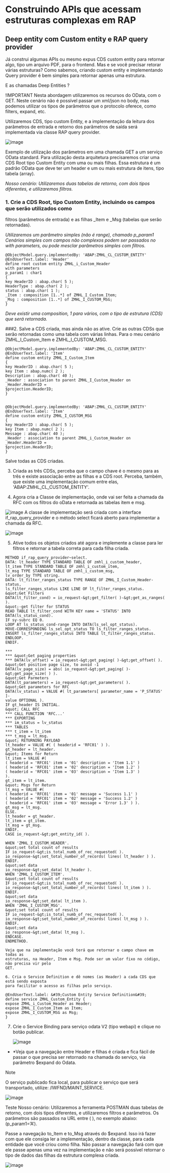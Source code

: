 # Construindo APIs que acessam estruturas complexas em RAP
## Deep entity com Custom entity e RAP query provider

Já construi algumas APIs ou mesmo expus CDS custom entity para retornar algo, tipo um arquivo PDF, para o frontend. Mas e se você precisar retorar várias estruturas?
Como sabemos, criando custom entity e implementando Query provider é bem simples para retornar apenas uma estrutura.

E as chamadas Deep Entities ?

!IMPORTANT
Nesta abordagem utilizaremos os recursos do OData, com o GET. Neste cenário não é possível
passar um xml/json no body, mas podemos utilizar os tipos de parâmetros que o protocolo
oferece, como filters, expand, etc.

Utilizaremos CDS, tipo custom Entity, e a implementação da leitura dos parâmetros de entrada e
retorno dos parâmetros de saída será implementada via classe RAP query provider.

![image](https://github.com/user-attachments/assets/9261ea40-e047-4a9f-9a84-ae6121768e42)

Exemplo de utilização dos parâmetros em uma chamada GET a um serviço OData standard.
Para utilização desta arquitetura precisaremos criar uma CDS Root tipo Custom Entity com uma
ou mais filhas. Essa estrutura é um padrão OData que deve ter um header e um ou mais estrutura
de itens, tipo tabela (array).

_Nosso cenário: Utilizaremos duas tabelas de retorno, com dois tipos diferentes, e utilizaremos
filtros._

### 1. Crie a CDS Root, tipo Custom Entity, incluindo os campos que serão utilizados como
filtros (parâmetros de entrada) e as filhas _Item e _Msg (tabelas que serão retornadas).

_Utilizaremos um parâmetro simples (não é range), chamado p_param1
Cenários simples com campos não complexos podem ser passados no with
parameters, ou pode mesclar parâmetros simples com filtros._

```
@ObjectModel.query.implementedBy: 'ABAP:ZMHL_CL_CUSTOM_ENTITY'
@EndUserText.label: 'Header'
define root custom entity ZMHL_i_Custom_Header
with parameters
p_param1 : char1
{
key HeaderID : abap.char( 5 );
HeaderType : abap.char( 2 );
status : abap.char( 1 );
_Item : composition [1..*] of ZMHL_I_Custom_Item;
_Msg : composition [1..*] of ZMHL_I_CUSTOM_MSG;
}
```

_Deve existir uma composition, 1 para vários, com o tipo de estrutura (CDS) que será
retornada._

###2. Salve a CDS criada, mas ainda não as ative. Crie as outras CDSs que serão retornadas
como uma tabela com várias linhas.
Para o meu cenário ZMHL_I_Custom_Item e ZMHL_I_CUSTOM_MSG.

```
@ObjectModel.query.implementedBy: 'ABAP:ZMHL_CL_CUSTOM_ENTITY'
@EndUserText.label: 'Item'
define custom entity ZMHL_I_Custom_Item
{
key HeaderID : abap.char( 5 );
key Item : abap.numc( 2 );
Description : abap.char( 40 );
_Header : association to parent ZMHL_I_Custom_Header on _Header.HeaderID =
$projection.HeaderID;
}


@ObjectModel.query.implementedBy: 'ABAP:ZMHL_CL_CUSTOM_ENTITY'
@EndUserText.label: 'Item'
define custom entity ZMHL_I_CUSTOM_MSG
{
key HeaderID : abap.char( 5 );
key Item : abap.numc( 2 );
Message : abap.char( 40 );
_Header : association to parent ZMHL_i_Custom_Header on _Header.HeaderID =
$projection.HeaderID;
}
```

Salve todas as CDS criadas.

3. Criada as três CDSs, perceba que o campo chave é o mesmo para as três e existe
associação entre as filhas e a CDS root. Perceba, também, que existe uma
implementação comum entre elas, 'ABAP:ZMHL_CL_CUSTOM_ENTITY'.

4. Agora cria a Classe de implementação, onde vai ser feita a chamada da RFC com os
filtros do oData e retornada as tabelas item e msg.

![image](https://github.com/user-attachments/assets/c330e2cd-9b5f-4c1c-b310-3dac1d7cbfe8)
A classe de implementação será criada com a interface if_rap_query_provider e o método
select ficará aberto para implementar a chamada da RFC.

![image](https://github.com/user-attachments/assets/e684ec15-97d9-48ed-aca0-32eb3ccd3831)

5. Ative todos os objetos criados até agora e implemente a classe para ler filtros e
retornar a tabela correta para cada filha criada.

```
METHOD if_rap_query_provider~select.
DATA: lt_header TYPE STANDARD TABLE OF zmhl_i_custom_header,
lt_item TYPE STANDARD TABLE OF zmhl_i_custom_item,
lt_msg TYPE STANDARD TABLE OF zmhl_i_custom_msg,
lv_order_by TYPE string.
DATA: lt_filter_ranges_status TYPE RANGE OF ZMHL_I_Custom_Header-status,
ls_filter_ranges_status LIKE LINE OF lt_filter_ranges_status.
&quot;Get Filters
DATA(lt_filter_cond) = io_request-&gt;get_filter( )-&gt;get_as_ranges( ).
&quot;-get filter for STATUS
READ TABLE lt_filter_cond WITH KEY name = 'STATUS' INTO
DATA(ls_status_cond).
IF sy-subrc EQ 0.
LOOP AT ls_status_cond-range INTO DATA(ls_sel_opt_status).
MOVE-CORRESPONDING ls_sel_opt_status TO ls_filter_ranges_status.
INSERT ls_filter_ranges_status INTO TABLE lt_filter_ranges_status.
ENDLOOP.
ENDIF.

***
*** &quot;Get paging properties
*** DATA(lv_offset) = io_request-&gt;get_paging( )-&gt;get_offset( ).
&quot;Get positive page size, to avoid -1
DATA(lv_page_size) = abs( io_request-&gt;get_paging( )-&gt;get_page_size( ) ).
&quot;Get Parmeters
DATA(lt_parameters) = io_request-&gt;get_parameters( ).
&quot;Get parameters for RFC
DATA(lv_status) = VALUE #( lt_parameters[ parameter_name = 'P_STATUS' ]-
value OPTIONAL ).
IF gt_header IS INITIAL.
&quot; CALL RFC
*** CALL FUNCTION 'RFC...'
*** EXPORTING
*** im_status = lv_status
*** TABLES
*** t_item = lt_item
*** t_msg = lt_msg.
&quot; RETURNING PAYLOAD
lt_header = VALUE #( ( headerid = 'RFC01' ) ).
gt_header = lt_header.
&quot; Items for Return
lt_item = VALUE #(
( headerid = 'RFC01' item = '01' description = 'Item 1.1' )
( headerid = 'RFC01' item = '02' description = 'Item 1.2' )
( headerid = 'RFC01' item = '03' description = 'Item 1.3' )
).
gt_item = lt_item.
&quot; Msgs for Return
lt_msg = VALUE #(
( headerid = 'RFC01' item = '01' message = 'Success 1.1' )
( headerid = 'RFC01' item = '02' message = 'Success 1.2' )
( headerid = 'RFC01' item = '03' message = 'Error 1.3' ) ).
gt_msg = lt_msg.
ELSE.
lt_header = gt_header.
lt_item = gt_item.
lt_msg = gt_msg.
ENDIF.
CASE io_request-&gt;get_entity_id( ).

WHEN 'ZMHL_I_CUSTOM_HEADER'.
&quot;set total count of results
IF io_request-&gt;is_total_numb_of_rec_requested( ).
io_response-&gt;set_total_number_of_records( lines( lt_header ) ).
ENDIF.
&quot;set data
io_response-&gt;set_data( lt_header ).
WHEN 'ZMHL_I_CUSTOM_ITEM'.
&quot;set total count of results
IF io_request-&gt;is_total_numb_of_rec_requested( ).
io_response-&gt;set_total_number_of_records( lines( lt_item ) ).
ENDIF.
&quot;set data
io_response-&gt;set_data( lt_item ).
WHEN 'ZMHL_I_CUSTOM_MSG'.
&quot;set total count of results
IF io_request-&gt;is_total_numb_of_rec_requested( ).
io_response-&gt;set_total_number_of_records( lines( lt_msg ) ).
ENDIF.
&quot;set data
io_response-&gt;set_data( lt_msg ).
ENDCASE.
ENDMETHOD.

Veja que na implementação você terá que retornar o campo chave em todas as
estruturas, na Header, Item e Msg. Pode ser um valor fixo no código, não precisa vir pelo
GET.

6. Cria o Service Definition e dê nomes (as Header) a cada CDS que está sendo exposta
para facilitar o acesso as filhas pelo serviço.

@EndUserText.label: &#39;Custom Entity Service Definition&#39;
define service ZMHL_Custom_Entity {
expose ZMHL_i_Custom_Header as Header;
expose ZMHL_I_Custom_Item as Item;
expose ZMHL_I_CUSTOM_MSG as Msg;
}
```

7. Crie o Service Binding para serviço odata V2 (tipo webapi) e clique no botão publicar.

   ![image](https://github.com/user-attachments/assets/7ddd8902-83b7-4e00-ac03-6edd69be9c98)

* *Veja que a navegação entre Header e filhas é criada e fica fácil de passar o que precisa ser
retornado na chamada do serviço, via parâmetro $expand do Odata.

> [!NOTE]
> O serviço publicado fica local, para publicar o serviço que será transportado, utilize:
/IWFND/MAINT_SERVICE.

![image](https://github.com/user-attachments/assets/2f83fea1-3bd7-4fc3-a1ee-d26e006c2547)

Teste Nosso cenário: Utilizaremos a ferramenta POSTMAN duas tabelas de retorno, com dois
tipos diferentes, e utilizaremos filtros e parâmetros. Os parâmetros são passados na URL entre ( ),
no exemplo abaixo: (p_param1=’A’).

Passe a navegação to_Item e to_Msg através do $expand. Isso irá fazer com que ele consiga ler
a implementação, dentro da classe, para cada entidade que você criou como filha. Não passar a
navegação fará com que ele passe apenas uma vez na implementação e não será possível
retornar o tipo de dados das filhas da estrutura complexa criada.

![image](https://github.com/user-attachments/assets/0bc68380-460d-4ac5-be51-deb5564b2a18)


